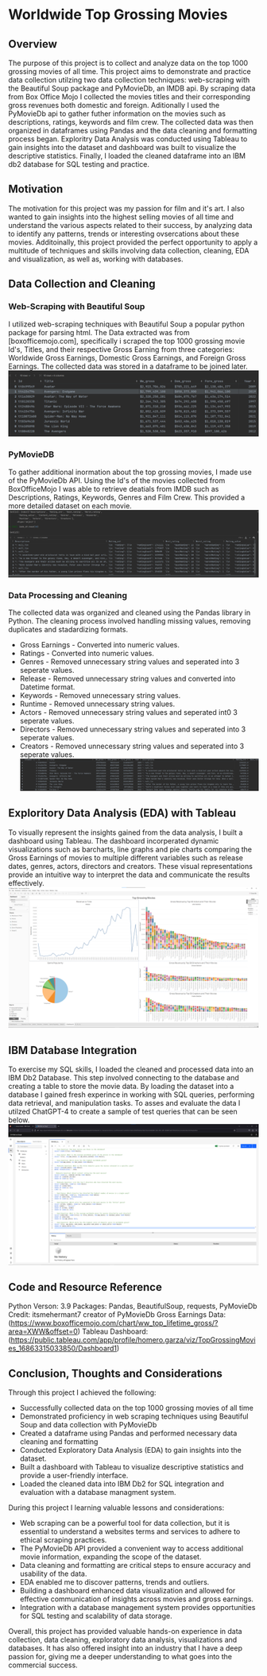 # Worldwide Top Grossing Movies

## Overview
The purpose of this project is to collect and analyze data on the top 1000 grossing movies of all time. This project aims to demonstrate and practice data collection utilzing two data collection techniques: web-scraping with the Beautiful Soup package and PyMovieDb, an IMDB api. By scraping data from Box Office Mojo I collected the movies titles and their corresponding gross revenues both domestic and foreign. Aditionally I used the PyMovieDb api to gather futher information on the movies such as descriptions, ratings, keywords and film crew. The collected data was then organized in dataframes using Pandas and the data cleaning and formatting process began. Exploritry Data Analysis was conducted using Tableau to gain insights into the dataset and dashboard was built to visualize the descriptive statistics. Finally, I loaded the cleaned dataframe into an IBM db2 database for SQL testing and practice.

## Motivation
The motivation for this project was my passion for film and it's art. I also wanted to gain insights into the highest selling movies of all time and understand the various aspects related to their success, by analyzing data to identify any patterns, trends or interesting ovsercations about these movies. Additoinally, this project provided the perfect opportunity to apply a multitude of techniques and skills involving data collection, cleaning, EDA and visualization, as well as, working with databases. 

## Data Collection and Cleaning
### Web-Scraping with Beautiful Soup
I utilized web-scraping techniques with Beautiful Soup a popular python package for parsing html. The Data extracted was from [boxofficemojo.com], specifically i scraped the top 1000 grossing movie Id's, Titles, and their respective Gross Earning from three categories: Worldwide Gross Earnings, Domestic Gross Earnings, and Foreign Gross Earnings. The collected data was stored in a dataframe to be joined later. 
![](Images/mojo_df.png)
### PyMovieDB
To gather additional inormation about the top grossing movies, I made use of the PyMovieDb API. Using the Id's of the movies collected from BoxOfficeMojo I was able to retrieve deatials from IMDB such as Descriptions, Ratings, Keywords, Genres and Film Crew. This provided a more detailed dataset on each movie.
![](Images/imdb_df.png)
### Data Processing and Cleaning
The collected data was organized and cleaned using the Pandas library in Python. The cleaning process involved handling missing values, removing duplicates and stadardizing formats.
* Gross Earnings - Converted into numeric values.
* Ratings - Converted into numeric values.
* Genres - Removed unnecessary string values and seperated into 3 seperate values.
* Release - Removed unnecessary string values and converted into Datetime format.
* Keywords - Removed unnecessary string values.
* Runtime - Removed unnecessary string values. 
* Actors - Removed unnecessary string values and seperated int0 3 seperate values.
* Directors - Removed unnecessary string values and seperated into 3 seperate values.
* Creators - Removed unnecessary string values and seperated into 3 seperate values.
![](Images/top_grossing_cleaned_df.png)
## Exploritory Data Analysis (EDA) with Tableau
To visually represent the insights gained from the data analysis, I built a dashboard using Tableau. The dashboard incorperated dynamic visualizations such as barcharts, line graphs and pie charts comparing the Gross Earnings of movies to multiple different variables such as release dates, genres, actors, directors and creators. These visual representations provide an intuitive way to interpret the data and communicate the results effectively. 
![](Images/Top_grossing_movies_dashboard.png)

## IBM Database Integration
To exercise my SQL skills, I loaded the cleaned and processed data into an IBM Db2 Database. This step involved connecting to the database and creating a table to store the movie data. By loading the dataset into a database I gained fresh experince in working with SQL queries, performing data retrieval, and manipulation tasks. To asses and evaluate the data I utilzed ChatGPT-4 to create a sample of test queries that can be seen below.
![](Images/imb_db_movies_sql_questions.png)

## Code and Resource Reference
Python Verson: 3.9
Packages: Pandas, BeautifulSoup, requests, PyMovieDb
Credit: itsmehermant7 creator of PyMovieDb
Gross Earnings Data: (https://www.boxofficemojo.com/chart/ww_top_lifetime_gross/?area=XWW&offset=0)
Tableau Dashboard: (https://public.tableau.com/app/profile/homero.garza/viz/TopGrossingMovies_16863315033850/Dashboard1)

## Conclusion, Thoughts and Considerations
Through this project I achieved the following:
* Successfully collected data on the top 1000 grossing movies of all time
* Demonstrated proficiency in web scraping techniques using Beautiful Soup and data collection with PyMovieDb
* Created a dataframe using Pandas and performed necessary data cleaning and formatting
* Conducted Exploratory Data Analysis (EDA) to gain insights into the dataset.
* Built a dashboard with Tableau to visualize descriptive statistics and provide a user-friendly interface.
* Loaded the cleaned data into IBM Db2 for SQL integration and evaluation with a database managment system.

During this project I learning valuable lessons and considerations:
* Web scraping can be a powerful tool for data collection, but it is essential to understand a websites terms and services to adhere to ethical scraping practices.
* The PyMovieDb API provided a convenient way to access additional movie information, expanding the scope of the dataset.
* Data cleaning and formatting are critical steps to ensure accuracy and usability of the data.
* EDA enabled me to discover patterns, trends and outliers.
* Building a dashboard enhanced data visualization and allowed for effective communication of insights across movies and gross earnings.
* Integration with a database management system provides opportunities for SQL testing and scalability of data storage. 

Overall, this project has provided valuable hands-on experience in data collection, data cleaning, exploratory data analysis, visualizations and databases. It has also offered insight into an industry that I have a deep passion for, giving me a deeper understanding to what goes into the commercial success.




